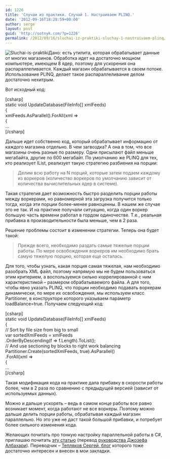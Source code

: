 ```yaml
---
id: 1226
title: 'Случаи из практики. Случай 1. Настраиваем PLINQ.'
date: '2012-09-16T18:28:59+00:00'
author: serge
layout: post
guid: 'http://sotnyk.com/?p=1226'
permalink: /2012/09/16/sluchai-iz-praktiki-sluchay-1-nastraivaem-plinq/
---
```


![](https://sotnyk.github.io/wp-content/uploads/2012/09/Sluchai-is-praktiki-198x300.jpg "Sluchai-is-praktiki")Дано: есть утилита, которая обрабатывает данные от многих магазинов. Обработка идет на достаточно мощном компьютере, имеющем 8 ядер, поэтому для ускорения она распараллеливается. Каждый магазин обрабатывается в своем потоке. Использование PLINQ, делает такое распараллеливание делом достаточно нехитрым.

Вот исходный код:

\[csharp\]  
static void UpdateDatabase(FileInfo\[\] xmlFeeds)  
{  
 xmlFeeds.AsParallel().ForAll(xml =&gt;  
 {  
 …  
\[/csharp\]

Дальше идет собственно код, который обрабатывает информацию от каждого магазина отдельно. В чем загвоздка? А она в том, что все магазины очень разные по размеру. Одни присылают файл меньше мегабайта, другие по 600 мегабайт. По умолчанию же PLINQ для тех, кто реализует IList, реализует такую стратегию разбиения на порции:

> Делим всю работу на N порций, которые затем подаем каждому из воркеров (количество воркеров по умолчанию зависит от количества вычислительных ядер в системе).

Такая стратегия дает возможность быстро разделить порции работы между воркерами, но равномерной эта загрузка получится только тогда, когда эти порции более-менее равноценны. В нашем же случае это не так. И на практике получали ситуацию, когда один воркер большую часть времени работал в гордом одиночестве. Т.е., реальная прибавка в производительности была меньше, чем в 2 раза.

Решение проблемы состоит в изменении стратегии. Теперь она будет такой:

> Прежде всего, необходимо раздать самые тяжелые порции работы. По мере освобождения воркеров им необходимо брать самую тяжелую порцию, которая еще осталась.

Для того, чтобы узнать, какая порция самая тяжелая, нам необходимо разобрать XML файл, поэтому напрямую мы не будем пользоваться этим критерием, а воспользуемся сильно коррелированной с ним характеристикой – размером обрабатываемого файла. А для того, чтобы явно указать PLINQ, что порции необходимо подавать воркерам динамически, по мере их освобождения, мы используем класс Partitioner, в конструкторе которого указываем параметр loadBalance=true. Получаем следующий код:

\[csharp\]  
static void UpdateDatabase(FileInfo\[\] xmlFeeds)  
{  
 // Sort by file size from big to small  
 var sortedXmlFeeds = xmlFeeds  
 .OrderByDescending(f =&gt; f.Length).ToList();  
 // And use sectioning by blocks to right work balancing  
 Partitioner.Create(sortedXmlFeeds, true).AsParallel()  
 .ForAll(xml =&gt;  
 {  
 …  
\[/csharp\]

Такая модификация кода на практике дала прибавку в скорости работы более, чем в 2 раза по сравнению с предыдущей версией (зависит от используемых данных).

Можно и дальше ускорять – ведь в самом конце работы все равно возникает момент, когда работают не все воркеры. Поэтому можно дальше делить порции работы, обрабатывая каждый магазин параллельно. Но это уже не даст такой большой прибавки, и потребует более сильного изменения кода.

Желающих почитать про тонкую настройку параллельной работы в C#, приглашаю почитать [эту статью](http://rsdn.ru/article/dotnet/Threading_In_C_Sharp_Part_3.xml?print) (перевод [руководства Джозефа Албахари](http://www.albahari.com/threading/)). Переводчик – [Тепляков Сергей, блог](http://sergeyteplyakov.blogspot.com/) которого тоже достаточно интересен и внесен в мои закладки.